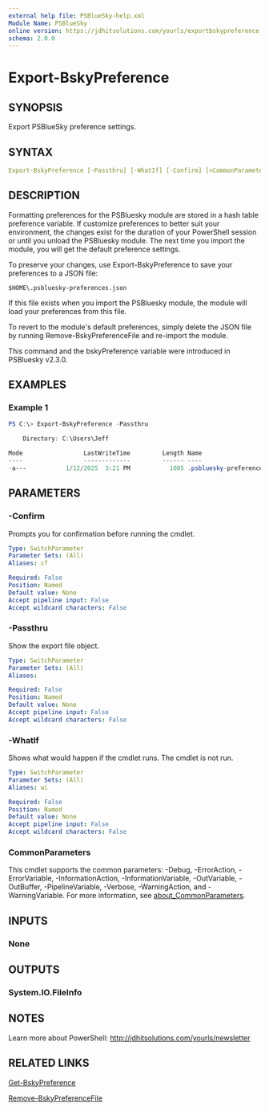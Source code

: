 ```yaml
---
external help file: PSBlueSky-help.xml
Module Name: PSBlueSky
online version: https://jdhitsolutions.com/yourls/exportbskypreference
schema: 2.0.0
---
```


# Export-BskyPreference

## SYNOPSIS

Export PSBlueSky preference settings.

## SYNTAX

```yaml
Export-BskyPreference [-Passthru] [-WhatIf] [-Confirm] [<CommonParameters>]
```

## DESCRIPTION

Formatting preferences for the PSBluesky module are stored in a hash table preference variable. If customize preferences to better suit your environment, the changes exist for the duration of your PowerShell session or until you unload the PSBluesky module. The next time you import the module, you will get the default preference settings.

To preserve your changes, use Export-BskyPreference to save your preferences to a JSON file:

    $HOME\.psbluesky-preferences.json

If this file exists when you import the PSBluesky module, the module will load your preferences from this file.

To revert to the module's default preferences, simply delete the JSON file by running Remove-BskyPreferenceFile and re-import the module.

This command and the bskyPreference variable were introduced in PSBluesky v2.3.0.

## EXAMPLES

### Example 1

```powershell
PS C:\> Export-BskyPreference -Passthru

    Directory: C:\Users\Jeff

Mode                 LastWriteTime         Length Name
----                 -------------         ------ ----
-a---           1/12/2025  3:21 PM           1085 .psbluesky-preferences.json
```

## PARAMETERS

### -Confirm

Prompts you for confirmation before running the cmdlet.

```yaml
Type: SwitchParameter
Parameter Sets: (All)
Aliases: cf

Required: False
Position: Named
Default value: None
Accept pipeline input: False
Accept wildcard characters: False
```

### -Passthru

Show the export file object.

```yaml
Type: SwitchParameter
Parameter Sets: (All)
Aliases:

Required: False
Position: Named
Default value: None
Accept pipeline input: False
Accept wildcard characters: False
```

### -WhatIf

Shows what would happen if the cmdlet runs.
The cmdlet is not run.

```yaml
Type: SwitchParameter
Parameter Sets: (All)
Aliases: wi

Required: False
Position: Named
Default value: None
Accept pipeline input: False
Accept wildcard characters: False
```

### CommonParameters

This cmdlet supports the common parameters: -Debug, -ErrorAction, -ErrorVariable, -InformationAction, -InformationVariable, -OutVariable, -OutBuffer, -PipelineVariable, -Verbose, -WarningAction, and -WarningVariable. For more information, see [about_CommonParameters](http://go.microsoft.com/fwlink/?LinkID=113216).

## INPUTS

### None

## OUTPUTS

### System.IO.FileInfo

## NOTES

Learn more about PowerShell: http://jdhitsolutions.com/yourls/newsletter

## RELATED LINKS

[Get-BskyPreference](Get-BskyPreference.md)

[Remove-BskyPreferenceFile](Remove-BskyPreferenceFile.md)
